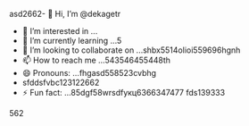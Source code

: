 asd2662- 👋 Hi, I’m @dekagetr
- 👀 I’m interested in ...
- 🌱 I’m currently learning ...5
- 💞️ I’m looking to collaborate on ...shbx5514olioi559696hgnh
- 📫 How to reach me ...543546455448th
- 😄 Pronouns: ...fhgasd558523cvbhg
- sfddsfvbc123122662
- ⚡ Fun fact: ...85dgf58wrsdfукц6366347477
fds139333
<!---ads2dfg
dekagetr/dekagetr is a ✨ special ✨ repositor456y becaus456 its `README.md` (this file) appears on your GitHub profildgfe.696
You can click the Preview link to take a look at your changes.vh
--->562
